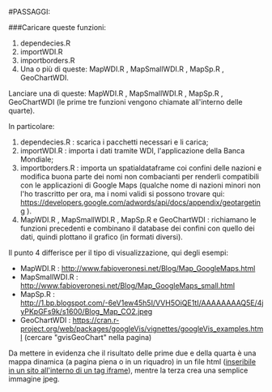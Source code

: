 #PASSAGGI:

###Caricare queste funzioni:

 1.	dependecies.R
 2. importWDI.R
 3. importborders.R
 4. Una o più di queste: MapWDI.R , MapSmallWDI.R , 	MapSp.R , GeoChartWDI.
 
 Lanciare una di queste: MapWDI.R , MapSmallWDI.R , 	MapSp.R , GeoChartWDI (le prime tre funzioni vengono chiamate all'interno delle quarte).
 
 In particolare:
 
1.	dependecies.R : scarica i pacchetti necessari e li carica;
2. importWDI.R : importa i dati tramite WDI, l'applicazione della Banca Mondiale;
3. importborders.R : importa un spatialdataframe coi confini delle nazioni e modifica buona parte dei nomi non combacianti per renderli compatibili con le applicazioni di Google Maps (qualche nome di nazioni minori non l'ho trascritto per ora, ma i nomi validi si possono trovare qui: https://developers.google.com/adwords/api/docs/appendix/geotargeting ).
4. MapWDI.R , MapSmallWDI.R , MapSp.R e GeoChartWDI : richiamano le funzioni precedenti e combinano il database dei confini con quello dei dati, quindi plottano il grafico (in formati diversi).

Il punto 4 differisce per il tipo di visualizzazione, qui degli esempi:

* MapWDI.R : <http://www.fabioveronesi.net/Blog/Map_GoogleMaps.html>
* MapSmallWDI.R : <http://www.fabioveronesi.net/Blog/Map_GoogleMaps_small.html>
* MapSp.R : <http://1.bp.blogspot.com/-6eV1ew45h5I/VVH5OiQE1tI/AAAAAAAAQ5E/4jyPKpGFs9k/s1600/Blog_Map_CO2.jpeg>
* GeoChartWDI : https://cran.r-project.org/web/packages/googleVis/vignettes/googleVis_examples.html (cercare "gvisGeoChart" nella pagina)

Da mettere in evidenza che il risultato delle prime due e della quarta è una mappa dinamica (a pagina piena o in un riquadro) in un file html
([inseribile in un sito all'interno di un tag iframe](http://stackoverflow.com/questions/38790416/plotgooglemaps-r-package-on-cms)),
mentre la terza crea una semplice immagine jpeg.
